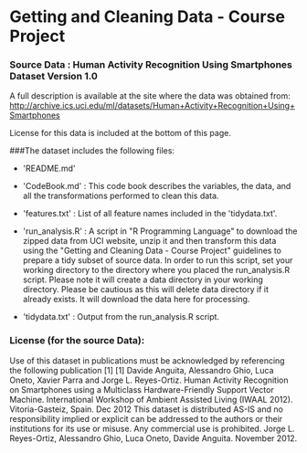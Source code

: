 # Getting and Cleaning Data - Course Project

### Source Data : Human Activity Recognition Using Smartphones Dataset Version 1.0

A full description is available at the site where the data was obtained from:
http://archive.ics.uci.edu/ml/datasets/Human+Activity+Recognition+Using+Smartphones 

License for this data is included at the bottom of this page.

###The dataset includes the following files:

* 'README.md'

* 'CodeBook.md' : This code book describes the variables, the data, and all the transformations performed to clean this data.

* 'features.txt' : List of all feature names included in the 'tidydata.txt'.

* 'run_analysis.R' : A script in "R Programming Language" to download the zipped data from UCI website, unzip it and then transform this data using the "Getting and Cleaning Data - Course Project" guidelines to prepare a tidy subset of source data. In order to run this script, set your working directory to the directory where you placed the run_analysis.R script. Please note it will create a data directory in your working directory. Please be cautious as this will delete data directory if it already exists. It will download the data here for processing.

* 'tidydata.txt' : Output from the run_analysis.R script.

### License (for the source Data):
		     
Use of this dataset in publications must be acknowledged by referencing the following publication [1] 
[1] Davide Anguita, Alessandro Ghio, Luca Oneto, Xavier Parra and Jorge L. Reyes-Ortiz. Human Activity Recognition on Smartphones using a Multiclass Hardware-Friendly Support Vector Machine. International Workshop of Ambient Assisted Living (IWAAL 2012). Vitoria-Gasteiz, Spain. Dec 2012
This dataset is distributed AS-IS and no responsibility implied or explicit can be addressed to the authors or their institutions for its use or misuse. Any commercial use is prohibited.
Jorge L. Reyes-Ortiz, Alessandro Ghio, Luca Oneto, Davide Anguita. November 2012.
